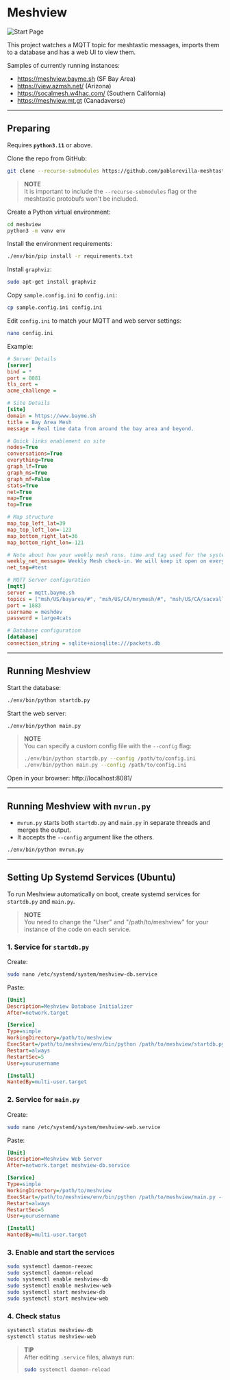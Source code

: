 
# Meshview
![Start Page](screenshots/initial_page.png)

This project watches a MQTT topic for meshtastic messages, imports them to a
database and has a web UI to view them.

Samples of currently running instances:

- https://meshview.bayme.sh   (SF Bay Area)
- https://view.azmsh.net/   (Arizona)
- https://socalmesh.w4hac.com/ (Southern California)
- https://meshview.mt.gt (Canadaverse)

---

## Preparing

Requires **`python3.11`** or above.

Clone the repo from GitHub:

```bash
git clone --recurse-submodules https://github.com/pablorevilla-meshtastic/meshview.git
```

> **NOTE**  
> It is important to include the `--recurse-submodules` flag or the meshtastic protobufs won't be included.

Create a Python virtual environment:

```bash
cd meshview
python3 -m venv env
```

Install the environment requirements:

```bash
./env/bin/pip install -r requirements.txt
```

Install `graphviz`:

```bash
sudo apt-get install graphviz
```

Copy `sample.config.ini` to `config.ini`:

```bash
cp sample.config.ini config.ini
```

Edit `config.ini` to match your MQTT and web server settings:

```bash
nano config.ini
```

Example:

```ini
# Server Details
[server]
bind = *
port = 8081
tls_cert =
acme_challenge =

# Site Details
[site]
domain = https://www.bayme.sh
title = Bay Area Mesh
message = Real time data from around the bay area and beyond.

# Quick links enablement on site
nodes=True
conversations=True
everything=True
graph_lf=True
graph_ms=True
graph_mf=False
stats=True
net=True
map=True
top=True

# Map structure
map_top_left_lat=39
map_top_left_lon=-123
map_bottom_right_lat=36
map_bottom_right_lon=-121

# Note about how your weekly mesh runs. time and tag used for the system to track.
weekly_net_message= Weekly Mesh check-in. We will keep it open on every Wednesday from 5:00pm for checkins. The message format should be (LONG NAME) - (CITY YOU ARE IN) #MeshNet.
net_tag=#test

# MQTT Server configuration 
[mqtt]
server = mqtt.bayme.sh
topics = ["msh/US/bayarea/#", "msh/US/CA/mrymesh/#", "msh/US/CA/sacvalley" ]
port = 1883
username = meshdev
password = large4cats

# Database configuration 
[database]
connection_string = sqlite+aiosqlite:///packets.db
```

---

## Running Meshview

Start the database:

```bash
./env/bin/python startdb.py
```

Start the web server:

```bash
./env/bin/python main.py
```

> **NOTE**  
> You can specify a custom config file with the `--config` flag:
>
> ```bash
> ./env/bin/python startdb.py --config /path/to/config.ini
> ./env/bin/python main.py --config /path/to/config.ini
> ```

Open in your browser: http://localhost:8081/

---

## Running Meshview with `mvrun.py`

- `mvrun.py` starts both `startdb.py` and `main.py` in separate threads and merges the output.
- It accepts the `--config` argument like the others.

```bash
./env/bin/python mvrun.py
```

---

## Setting Up Systemd Services (Ubuntu)

To run Meshview automatically on boot, create systemd services for `startdb.py` and `main.py`.
> **NOTE**  
> You need to change the "User" and "/path/to/meshview" for your instance of the code on each service.

### 1. Service for `startdb.py`

Create:

```bash
sudo nano /etc/systemd/system/meshview-db.service
```

Paste:

```ini
[Unit]
Description=Meshview Database Initializer
After=network.target

[Service]
Type=simple
WorkingDirectory=/path/to/meshview
ExecStart=/path/to/meshview/env/bin/python /path/to/meshview/startdb.py --config /path/to/meshview/config.ini
Restart=always
RestartSec=5
User=yourusername

[Install]
WantedBy=multi-user.target
```

### 2. Service for `main.py`

Create:

```bash
sudo nano /etc/systemd/system/meshview-web.service
```

Paste:

```ini
[Unit]
Description=Meshview Web Server
After=network.target meshview-db.service

[Service]
Type=simple
WorkingDirectory=/path/to/meshview
ExecStart=/path/to/meshview/env/bin/python /path/to/meshview/main.py --config /path/to/meshview/config.ini
Restart=always
RestartSec=5
User=yourusername

[Install]
WantedBy=multi-user.target
```

### 3. Enable and start the services

```bash
sudo systemctl daemon-reexec
sudo systemctl daemon-reload
sudo systemctl enable meshview-db
sudo systemctl enable meshview-web
sudo systemctl start meshview-db
sudo systemctl start meshview-web
```

### 4. Check status

```bash
systemctl status meshview-db
systemctl status meshview-web
```

> **TIP**  
> After editing `.service` files, always run:
>
> ```bash
> sudo systemctl daemon-reload
> ```

